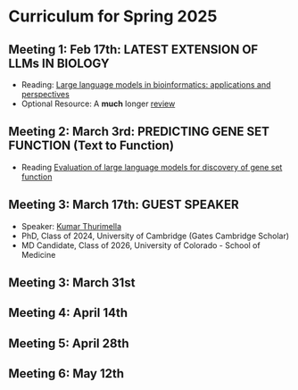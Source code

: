 # Curriculum for Spring 2025

## Meeting 1: Feb 17th: LATEST EXTENSION OF LLMs IN BIOLOGY
* Reading: [Large language models in bioinformatics: applications and perspectives](https://pmc.ncbi.nlm.nih.gov/articles/PMC10802675/)
* Optional Resource: A **much** longer [review](https://arxiv.org/abs/2401.14656)

## Meeting 2: March 3rd: PREDICTING GENE SET FUNCTION (Text to Function)
* Reading [Evaluation of large language models for discovery of gene set function](https://doi.org/10.1038/s41592-024-02525-x)

## Meeting 3: March 17th: GUEST SPEAKER
* Speaker: [Kumar Thurimella](https://kthurimella.github.io/)
* PhD, Class of 2024, University of Cambridge (Gates Cambridge Scholar)
* MD Candidate, Class of 2026, University of Colorado - School of Medicine

## Meeting 3: March 31st

## Meeting 4: April 14th

## Meeting 5: April 28th

## Meeting 6: May 12th
